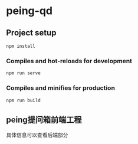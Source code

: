 # peing-qd

## Project setup
```
npm install
```

### Compiles and hot-reloads for development
```
npm run serve
```

### Compiles and minifies for production
```
npm run build
```

## peing提问箱前端工程
具体信息可以查看后端部分
